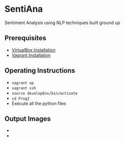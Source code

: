 # SentiAna
Sentiment Analysis using NLP techniques built ground up 
 
## Prerequisites
  - [VirtualBox Installation](https://www.virtualbox.org/wiki/Downloads)
  - [Vagrant Installation](https://www.vagrantup.com/downloads.html)
  
## Operating Instructions
  - `vagrant up` 
  - `vagrant ssh` 
  - `source developEnv/bin/activate`
  - `cd Prog2`
  - Execute all the python files  
  
## Output Images 
  - [](/Prog2/q3_word_vectors.png?raw=true "Word Vectors")
  - [](/design/q4_reg_v_acc.png?raw=true "Accuracy with Regularization")
